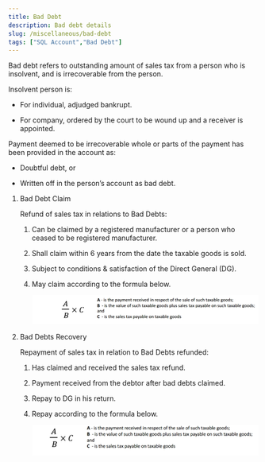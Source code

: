 ```yaml
---
title: Bad Debt
description: Bad debt details
slug: /miscellaneous/bad-debt
tags: ["SQL Account","Bad Debt"]
---
```


Bad debt refers to outstanding amount of sales tax from a person who is insolvent, and is irrecoverable from the person.

Insolvent person is:

- For individual, adjudged bankrupt.

- For company, ordered by the court to be wound up and a receiver is appointed.

Payment deemed to be irrecoverable whole or parts of the payment has been provided in the account as:

- Doubtful debt, or

- Written off in the person’s account as bad debt.

1. Bad Debt Claim

   Refund of sales tax in relations to Bad Debts:

   1. Can be claimed by a registered manufacturer or a person who ceased to be registered manufacturer.

   2. Shall claim within 6 years from the date the taxable goods is sold.

   3. Subject to conditions & satisfaction of the Direct General (DG).

   4. May claim according to the formula below.

      ![203](../../static/img/getting-started/user-guide/203.png)

2. Bad Debts Recovery

   Repayment of sales tax in relation to Bad Debts refunded:

   1. Has claimed and received the sales tax refund.

   2. Payment received from the debtor after bad debts claimed.

   3. Repay to DG in his return.

   4. Repay according to the formula below.

      ![204](../../static/img/getting-started/user-guide/204.png)
